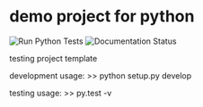 # demo project for python

![Run Python Tests](https://github.com/augeorge/test/workflows/build-test/badge.svg)
![Documentation Status](https://readthedocs.org/projects/demo-project-docs/badge/?version=latest)
     
testing project template

development usage: >> python setup.py develop 

testing usage: >> py.test -v 

